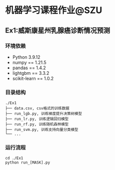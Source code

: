 # 机器学习课程作业@SZU
## Ex1:威斯康星州乳腺癌诊断情况预测
### 环境依赖
- Python 3.9.12
- numpy == 1.21.5
- pandas == 1.4.2
- lightgbm == 3.3.2
- scikit-learn == 1.0.2

### 目录结构
```
./Ex1
├── data.csv, csv格式的训练数据
├── run_lgb.py, 训练梯度提升决策树模型
├── run_lr.py, 训练逻辑回归模型
├── run_rf.py, 训练随机森林模型
├── run_svm.py, 训练支持向量分类模型
└── ...
```

### 运行流程
```
cd ./Ex1
python run_[MASK].py
```
